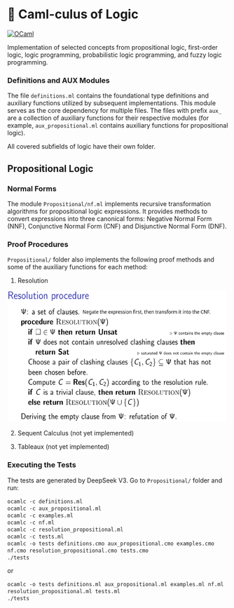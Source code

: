 # 🐫 Caml-culus of Logic

[![OCaml](https://img.shields.io/badge/ocaml-5.3.0-orange.svg)](https://ocaml.org/releases/ocaml-5.3.html)

Implementation of selected concepts from propositional logic, first-order logic, logic programming, probabilistic logic programming, and fuzzy logic programming. 

### Definitions and AUX Modules

The file `definitions.ml` contains the foundational type definitions and auxiliary functions utilized by subsequent implementations. This module serves as the core dependency for multiple files. The files with prefix `aux_` are a collection of auxiliary functions for their respective modules (for example, `aux_propositional.ml` contains auxiliary functions for propositional logic).

All covered subfields of logic have their own folder.

## Propositional Logic

### Normal Forms

The module `Propositional/nf.ml` implements recursive transformation algorithms for propositional logic expressions. It provides methods to convert expressions into three canonical forms: Negative Normal Form (NNF), Conjunctive Normal Form (CNF) and Disjunctive Normal Form (DNF).

### Proof Procedures

`Propositional/` folder also implements the following proof methods and some of the auxiliary functions for each method:
1. Resolution 
<img src="images_for_README/Resolution_procedure.png" width="500" height="300" alt="Resolution Procedure Pseudocode is supposed to be displayed here">

2. Sequent Calculus (not yet implemented)

3. Tableaux (not yet implemented)

### Executing the Tests

The tests are generated by DeepSeek V3. Go to `Propositional/` folder and run:

```
ocamlc -c definitions.ml
ocamlc -c aux_propositional.ml
ocamlc -c examples.ml
ocamlc -c nf.ml
ocamlc -c resolution_propositional.ml
ocamlc -c tests.ml
ocamlc -o tests definitions.cmo aux_propositional.cmo examples.cmo nf.cmo resolution_propositional.cmo tests.cmo
./tests
```
or
```
ocamlc -o tests definitions.ml aux_propositional.ml examples.ml nf.ml resolution_propositional.ml tests.ml
./tests
```

